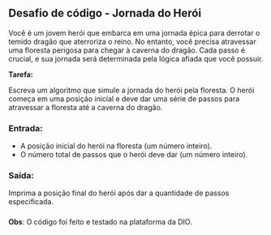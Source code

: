 ## **Desafio de código - Jornada do Herói**

Você é um jovem herói que embarca em uma jornada épica para derrotar o temido dragão que aterroriza o reino. No entanto, você precisa atravessar uma floresta perigosa para chegar à caverna do dragão. Cada passo é crucial, e sua jornada será determinada pela lógica afiada que você possuir.

**Tarefa:**

 Escreva um algoritmo que simule a jornada do herói pela floresta. O herói começa em uma posição inicial e deve dar uma série de passos para atravessar a floresta até a caverna do dragão.

### **Entrada:**

- A posição inicial do herói na floresta (um número inteiro).
- O número total de passos que o herói deve dar (um número inteiro).

### **Saída:**
Imprima a posição final do herói após dar a quantidade de passos especificada.

###

**Obs**: O código foi feito e testado na plataforma da DIO.
